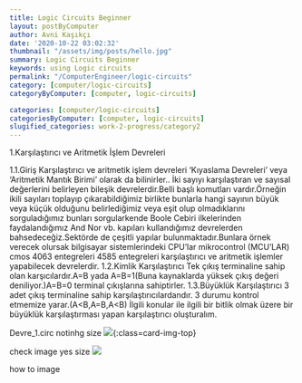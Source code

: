 ```yaml
---
title: Logic Circuits Beginner
layout: postByComputer
author: Avni Kaşıkçı
date: '2020-10-22 03:02:32'
thumbnail: "/assets/img/posts/hello.jpg"
summary: Logic Circuits Beginner
keywords: using Logic circuits
permalink: "/ComputerEngineer/logic-circuits"
category: [computer/logic-circuits]
categoryByComputer: [computer, logic-circuits]

categories: [computer/logic-circuits]
categoriesByComputer: [computer, logic-circuits]
slugified_categories: work-2-progress/category2
---
```


1.Karşılaştırıcı ve Aritmetik İşlem Devreleri

1.1.Giriş
Karşılaştırıcı ve aritmetik işlem devreleri ‘Kıyaslama Devreleri’ veya ‘Aritmetik Mantık Birimi’ olarak da bilinirler..
İki sayıyı karşılaştıran ve sayısal değerlerini belirleyen bileşik devrelerdir.Belli başlı komutları vardır.Örneğin ikili sayıları toplayıp çıkarabildiğimiz birlikte bunlarla hangi sayının büyük veya küçük olduğunu belirlediğimiz veya eşit olup olmadıklarını sorguladığımız bunları sorgularkende Boole Cebiri ilkelerinden faydalandığımız And Nor vb. kapıları kullandığımız devrelerden bahsedeceğiz.Sektörde de çeşitli yapılar bulunmaktadır.Bunlara örnek verecek olursak bilgisayar sistemlerindeki CPU’lar mikrocontrol (MCU’LAR) cmos 4063 entegreleri 4585 entegreleri karşılaştırıcı ve aritmetik işlemler yapabilecek devrelerdir.
1.2.Kimlik Karşılaştırıcı 
Tek çıkış terminaline sahip olan karşıcılardır.A=B yada A=B=1(Buna kaynaklarda yüksek çıkış değeri deniliyor.)A=B=0 terminal çıkışlarına sahiptirler.
1.3.Büyüklük Karşılaştırıcı 
3 adet çıkış terminaline sahip karşılaştırıcılardandır. 3 durumu kontrol etmemize yarar.(A<B,A=B,A<B)
İlgili konular ile ilgili bir bitlik olmak üzere bir büyüklük karşılaştırması yapan karşılaştırıcı oluşturalım.

Devre_1.circ
notinhg size 
![](http://127.0.0.1:4000/assets/img/posts/hello.jpg){:class=card-img-top}

check image yes size
<img class="card-img-top" src="http://localhost:4000/assets/img/posts/hello.jpg">


how to image
